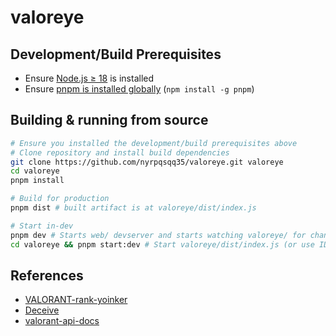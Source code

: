 # valoreye

## Development/Build Prerequisites

- Ensure [Node.js ≥ 18](https://nodejs.org/en/download/) is installed
- Ensure [pnpm is installed globally](https://pnpm.io/installation) (`npm install -g pnpm`)

## Building & running from source

```sh
# Ensure you installed the development/build prerequisites above
# Clone repository and install build dependencies
git clone https://github.com/nyrpqsqq35/valoreye.git valoreye
cd valoreye
pnpm install

# Build for production
pnpm dist # built artifact is at valoreye/dist/index.js

# Start in-dev
pnpm dev # Starts web/ devserver and starts watching valoreye/ for changes
cd valoreye && pnpm start:dev # Start valoreye/dist/index.js (or use IDE to debug it)
```

## References

- [VALORANT-rank-yoinker](https://github.com/zayKenyon/VALORANT-rank-yoinker)
- [Deceive](https://github.com/molenzwiebel/Deceive)
- [valorant-api-docs](https://github.com/techchrism/valorant-api-docs)
